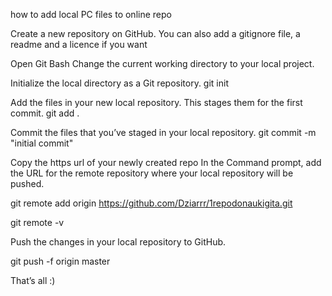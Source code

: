 how to add local PC files to online repo

Create a new repository on GitHub. You can also add a gitignore file, a readme and a licence if you want
 
Open Git Bash
Change the current working directory to your local project.

Initialize the local directory as a Git repository.
   git init

Add the files in your new local repository. This stages them for the first commit.
   git add .

Commit the files that you’ve staged in your local repository.
   git commit -m "initial commit"

Copy the https url of your newly created repo
In the Command prompt, add the URL for the remote repository where your local repository will be pushed.

   git remote add origin https://github.com/Dziarrr/1repodonaukigita.git

   git remote -v

Push the changes in your local repository to GitHub.

git push -f origin master

That’s all :)
